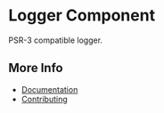 # Logger Component

PSR-3 compatible logger.

## More Info
- [Documentation](https://docs.qubusphp.com/logger/)
- [Contributing](https://docs.qubusphp.com/contributing/)
